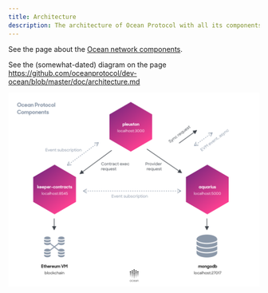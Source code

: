 ```yaml
---
title: Architecture
description: The architecture of Ocean Protocol with all its components and how they work together.
---
```


See the page about the [Ocean network components](/concepts/components/).

See the (somewhat-dated) diagram on the page https://github.com/oceanprotocol/dev-ocean/blob/master/doc/architecture.md

![Ocean Protocol Components](images/components.png 'Ocean Protocol Components')


